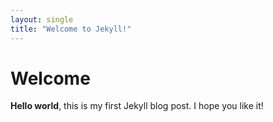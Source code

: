 ```yaml
---
layout: single
title: "Welcome to Jekyll!"
---
```


# Welcome
**Hello world**, this is my first Jekyll blog post.
I hope you like it!
